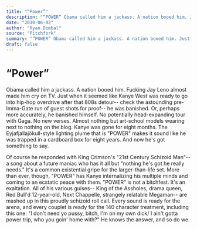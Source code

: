 ```yaml
---
title: "“Power”"
description: "“POWER” Obama called him a jackass. A nation booed him. Just when it seemed like Kanye West was ready to go into hip-hop overdrive after that 808s detour. No potentially head-expanding tour with Gaga...."
date: "2010-06-02"
author: "Ryan Dombal"
source: "Pitchfork"
summary: "“POWER” Obama called him a jackass. A nation booed him. Just when it seemed like Kanye West was ready to go into hip-hop overdrive after that 808s detour. No potentially head-expanding tour with Gaga. No new verses."
draft: false
---
```


# “Power”

Obama called him a jackass. A nation booed him. Fucking Jay Leno almost made him cry on TV. Just when it seemed like Kanye West was ready to go into hip-hop overdrive after that 808s detour-- check the astounding pre-Imma-Gate run of guest shots for proof-- he was banished. Or, perhaps more accurately, he banished himself. No potentially head-expanding tour with Gaga. No new verses. Almost nothing but art-school models wearing next to nothing on the blog. Kanye was gone for eight months. The Eyjafjallajökull-style lighting plume that is "POWER" makes it sound like he was trapped in a cardboard box for eight years. And now he's got something to say.

Of course he responded with King Crimson's "21st Century Schizoid Man"-- a song about a future maniac who has it all but "nothing he's got he really needs." It's a common existential gripe for the larger-than-life set. More than ever, though, "POWER" has Kanye internalizing his multiple minds and coming to an ecstatic peace with them. "POWER" is not a bitchfest. It's an exaltation. All of his various guises-- King of the Assholes, drama queen, Red Bull'd 12-year-old, Next Chappelle, strangely relatable Megaman-- are mashed up in this proudly schizoid roll call. Every sound is ready for the arena, and every couplet is ready for the 140 character treatment, including this one: "I don't need yo pussy, bitch, I'm on my own dick/ I ain't gotta power trip, who you goin' home with?" He knows the answer, and so do we.
